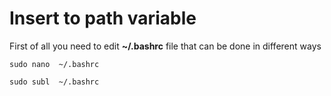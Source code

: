 # Insert to path variable

First of all you need to edit **~/.bashrc** file that can be done  in different ways


```
sudo nano  ~/.bashrc
```


```
sudo subl  ~/.bashrc
```

